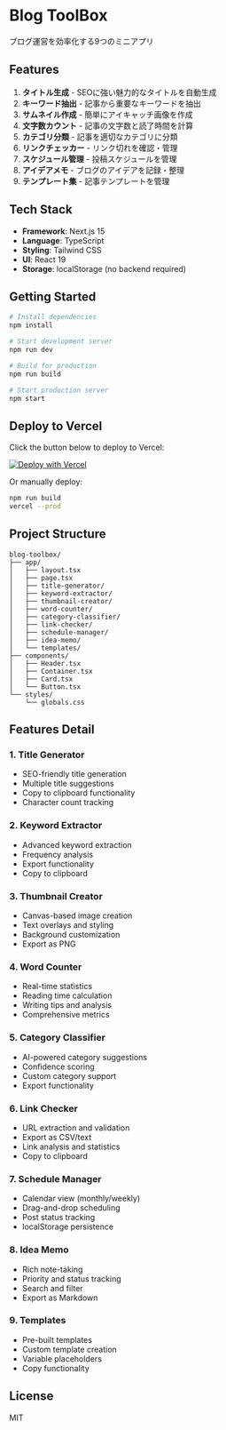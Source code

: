 # Blog ToolBox

ブログ運営を効率化する9つのミニアプリ

## Features

1. **タイトル生成** - SEOに強い魅力的なタイトルを自動生成
2. **キーワード抽出** - 記事から重要なキーワードを抽出
3. **サムネイル作成** - 簡単にアイキャッチ画像を作成
4. **文字数カウント** - 記事の文字数と読了時間を計算
5. **カテゴリ分類** - 記事を適切なカテゴリに分類
6. **リンクチェッカー** - リンク切れを確認・管理
7. **スケジュール管理** - 投稿スケジュールを管理
8. **アイデアメモ** - ブログのアイデアを記録・整理
9. **テンプレート集** - 記事テンプレートを管理

## Tech Stack

- **Framework**: Next.js 15
- **Language**: TypeScript
- **Styling**: Tailwind CSS
- **UI**: React 19
- **Storage**: localStorage (no backend required)

## Getting Started

```bash
# Install dependencies
npm install

# Start development server
npm run dev

# Build for production
npm run build

# Start production server
npm start
```

## Deploy to Vercel

Click the button below to deploy to Vercel:

[![Deploy with Vercel](https://vercel.com/button)](https://vercel.com/new/clone?repository-url=https://github.com/your-username/blog-toolbox)

Or manually deploy:

```bash
npm run build
vercel --prod
```

## Project Structure

```
blog-toolbox/
├── app/
│   ├── layout.tsx
│   ├── page.tsx
│   ├── title-generator/
│   ├── keyword-extractor/
│   ├── thumbnail-creator/
│   ├── word-counter/
│   ├── category-classifier/
│   ├── link-checker/
│   ├── schedule-manager/
│   ├── idea-memo/
│   └── templates/
├── components/
│   ├── Header.tsx
│   ├── Container.tsx
│   ├── Card.tsx
│   └── Button.tsx
└── styles/
    └── globals.css
```

## Features Detail

### 1. Title Generator
- SEO-friendly title generation
- Multiple title suggestions
- Copy to clipboard functionality
- Character count tracking

### 2. Keyword Extractor
- Advanced keyword extraction
- Frequency analysis
- Export functionality
- Copy to clipboard

### 3. Thumbnail Creator
- Canvas-based image creation
- Text overlays and styling
- Background customization
- Export as PNG

### 4. Word Counter
- Real-time statistics
- Reading time calculation
- Writing tips and analysis
- Comprehensive metrics

### 5. Category Classifier
- AI-powered category suggestions
- Confidence scoring
- Custom category support
- Export functionality

### 6. Link Checker
- URL extraction and validation
- Export as CSV/text
- Link analysis and statistics
- Copy to clipboard

### 7. Schedule Manager
- Calendar view (monthly/weekly)
- Drag-and-drop scheduling
- Post status tracking
- localStorage persistence

### 8. Idea Memo
- Rich note-taking
- Priority and status tracking
- Search and filter
- Export as Markdown

### 9. Templates
- Pre-built templates
- Custom template creation
- Variable placeholders
- Copy functionality

## License

MIT